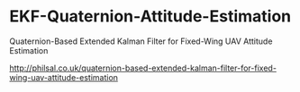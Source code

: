 # EKF-Quaternion-Attitude-Estimation
Quaternion-Based Extended Kalman Filter for Fixed-Wing UAV Attitude Estimation

http://philsal.co.uk/quaternion-based-extended-kalman-filter-for-fixed-wing-uav-attitude-estimation
